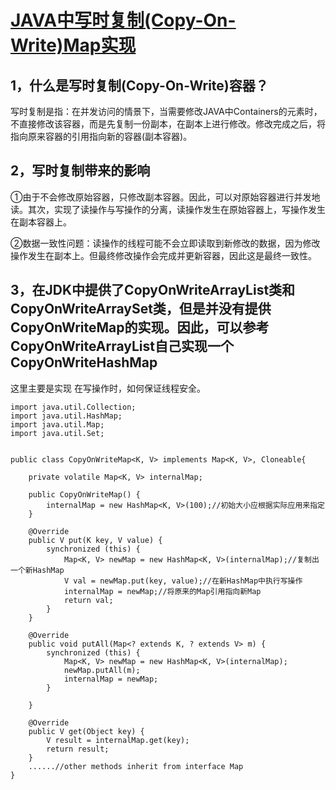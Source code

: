 # [JAVA中写时复制\(Copy-On-Write\)Map实现](https://www.cnblogs.com/hapjin/p/4840107.html)

## 1，什么是写时复制\(Copy-On-Write\)容器？

写时复制是指：在并发访问的情景下，当需要修改JAVA中Containers的元素时，不直接修改该容器，而是先复制一份副本，在副本上进行修改。修改完成之后，将指向原来容器的引用指向新的容器\(副本容器\)。

## 2，写时复制带来的影响

①由于不会修改原始容器，只修改副本容器。因此，可以对原始容器进行并发地读。其次，实现了读操作与写操作的分离，读操作发生在原始容器上，写操作发生在副本容器上。

②数据一致性问题：读操作的线程可能不会立即读取到新修改的数据，因为修改操作发生在副本上。但最终修改操作会完成并更新容器，因此这是最终一致性。

## 3，在JDK中提供了CopyOnWriteArrayList类和CopyOnWriteArraySet类，但是并没有提供CopyOnWriteMap的实现。因此，可以参考CopyOnWriteArrayList自己实现一个CopyOnWriteHashMap

这里主要是实现 在写操作时，如何保证线程安全。

```
import java.util.Collection;
import java.util.HashMap;
import java.util.Map;
import java.util.Set;


public class CopyOnWriteMap<K, V> implements Map<K, V>, Cloneable{

    private volatile Map<K, V> internalMap;
    
    public CopyOnWriteMap() {
        internalMap = new HashMap<K, V>(100);//初始大小应根据实际应用来指定
    }
    
    @Override
    public V put(K key, V value) {
        synchronized (this) {
            Map<K, V> newMap = new HashMap<K, V>(internalMap);//复制出一个新HashMap
            V val = newMap.put(key, value);//在新HashMap中执行写操作
            internalMap = newMap;//将原来的Map引用指向新Map
            return val;
        }
    }
    
    @Override
    public void putAll(Map<? extends K, ? extends V> m) {
        synchronized (this) {
            Map<K, V> newMap = new HashMap<K, V>(internalMap);
            newMap.putAll(m);
            internalMap = newMap;
        }
        
    }
    
    @Override
    public V get(Object key) {
        V result = internalMap.get(key);
        return result;
    }
    ......//other methods inherit from interface Map
}
```



